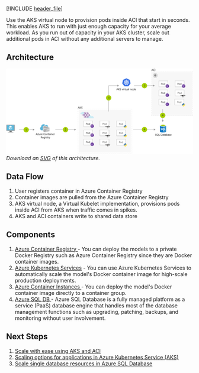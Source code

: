 [!INCLUDE [header_file](../../../includes/sol-idea-header.md)]

Use the AKS virtual node to provision pods inside ACI that start in seconds. This enables AKS to run with just enough capacity for your average workload. As you run out of capacity in your AKS cluster, scale out additional pods in ACI without any additional servers to manage.

## Architecture

![Architecture Diagram](../media/scale-using-aks-with-aci.png)
*Download an [SVG](../media/scale-using-aks-with-aci.svg) of this architecture.*

## Data Flow

1. User registers container in Azure Container Registry
1. Container images are pulled from the Azure Container Registry
1. AKS virtual node, a Virtual Kubelet implementation, provisions pods inside ACI from AKS when traffic comes in spikes.
1. AKS and ACI containers write to shared data store

## Components

1. [ Azure Container Registry ](/azure/container-registry/container-registry-intro) - You can deploy the models to a private Docker Registry such as Azure Container Registry since they are Docker container images.
2. [Azure Kubernetes Services](/azure/aks/) - You can use Azure Kubernetes Services to automatically scale the model's Docker container image for high-scale production deployments.
3. [ Azure Container Instances ](/azure/container-instances/container-instances-overview) - You can deploy the model's Docker container image directly to a container group.
4. [Azure SQL DB ](/azure/azure-sql/database/sql-database-paas-overview) - Azure SQL Database is a fully managed platform as a service (PaaS) database engine that handles most of the database management functions such as upgrading, patching, backups, and monitoring without user involvement.

## Next Steps

1. [ Scale with ease using AKS and ACI ](https://azure.microsoft.com/resources/scale-with-ease-using-aks-and-aci/)
2. [ Scaling options for applications in Azure Kubernetes Service (AKS) ](/azure/aks/concepts-scale)
3. [ Scale single database resources in Azure SQL Database ](/azure/azure-sql/database/single-database-scale)
